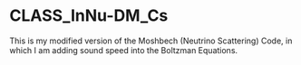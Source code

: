 # CLASS_InNu-DM_Cs

This is my modified version of the Moshbech (Neutrino Scattering) Code, in which I am adding sound speed into the Boltzman Equations.
